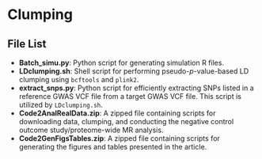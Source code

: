 # Clumping

## File List

- **Batch_simu.py**: Python script for generating simulation R files.
- **LDclumping.sh**: Shell script for performing pseudo-$`p`$-value-based LD clumping using `bcftools` and `plink2`.
- **extract_snps.py**: Python script for efficiently extracting SNPs listed in a reference GWAS VCF file from a target GWAS VCF file. This script is utilized by `LDclumping.sh`.
- **Code2AnalRealData.zip**: A zipped file containing scripts for downloading data, clumping, and conducting the negative control outcome study/proteome-wide MR analysis.
- **Code2GenFigsTables.zip**: A zipped file containing scripts for generating the figures and tables presented in the article.